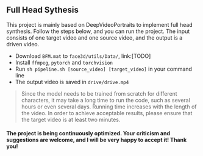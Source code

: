 ## Full Head Sythesis

This project is mainly based on DeepVideoPortraits to implement full head synthesis.
Follow the steps below, and you can run the project. The input consists of
one target video and one source video, and the output is a driven video.
 
- Download `BFM.mat` to `face3d/utils/Data/`, link:[TODO]
- Install `ffmpeg`, `pytorch` and `torchvision`
- Run `sh pipeline.sh [source_video] [target_video]` in your command line
- The output video is saved in `drive/drive.mp4`

> Since the model needs to be trained from scratch for different characters, 
> it may take a long time to run the code, such as several hours or even several days.
> Running time increases with the length of the video.
> In order to achieve acceptable results, please ensure that the target video is at least two minutes.

#### The project is being continuously optimized. Your criticism and suggestions are welcome, and I will be very happy to accept it! Thank you!

